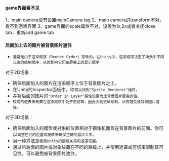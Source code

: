 #### game界面看不见
1、main camera没有设置mainCamera tag
2、main camera的transform不对，看不到游戏界面
3、game界面的scale属性不对，设置为1x,2x或者关闭close tab，重新add game tab


#### 后面加上去的图片被背景图片遮住
* `通常是由于渲染顺序（Render Order）导致的。在Unity中，渲染顺序决定了场景中不同元素的绘制顺序，从而影响它们在屏幕上的显示顺序`

对于2D场景：
* 确保后面加入的图片在渲染顺序上位于背景图片之上。
* 在Unity的Inspector面板中，你`可以找到"Sprite Renderer"组件，`
* 并将后面的图片的`"Order in Layer"属性设置为比背景图片更高的值。`
* `较高的值表示元素在渲染顺序中处于更前面，因此会被更早绘制，从而避免被背景图片遮住。`

对于3D场景：
* 确保后面加入的模型或对象的位置相对于摄像机而言在背景图片的前面。你可以`调整它们的位置或旋转来确保正确的层次关系。`
* 另一种方法是`使用Unity的层级关系和遮罩设置。`
* 通过将后面的图片或对象放置在不同的层级上，并使用遮罩或剪切来限制其可见性，可以避免被背景图片遮住。








